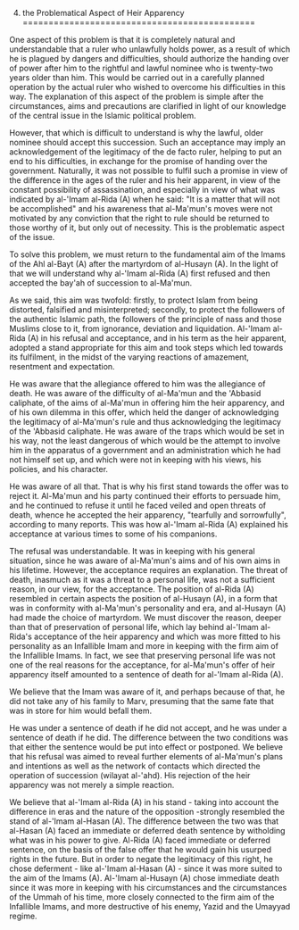 4. the Problematical Aspect of Heir Apparency
=============================================

One aspect of this problem is that it is completely natural and
understandable that a ruler who unlawfully holds power, as a result of
which he is plagued by dangers and difficulties, should authorize the
handing over of power after him to the rightful and lawful nominee who
is twenty-two years older than him. This would be carried out in a
carefully planned operation by the actual ruler who wished to overcome
his difficulties in this way. The explanation of this aspect of the
problem is simple after the circumstances, aims and precautions are
clarified in light of our knowledge of the central issue in the Islamic
political problem.

However, that which is difficult to understand is why the lawful, older
nominee should accept this succession. Such an acceptance may imply an
acknowledgement of the legitimacy of the de facto ruler, helping to put
an end to his difficulties, in exchange for the promise of handing over
the government. Naturally, it was not possible to fulfil such a promise
in view of the difference in the ages of the ruler and his heir
apparent, in view of the constant possibility of assassination, and
especially in view of what was indicated by al-'Imam al-Rida (A) when he
said: "It is a matter that will not be accomplished" and his awareness
that al-Ma'mun's moves were not motivated by any conviction that the
right to rule should be returned to those worthy of it, but only out of
necessity. This is the problematic aspect of the issue.

To solve this problem, we must return to the fundamental aim of the
Imams of the Ahl al-Bayt (A) after the martyrdom of al-Husayn (A). In
the light of that we will understand why al-'Imam al-Rida (A) first
refused and then accepted the bay'ah of succession to al-Ma'mun.

As we said, this aim was twofold: firstly, to protect Islam from being
distorted, falsified and misinterpreted; secondly, to protect the
followers of the authentic Islamic path, the followers of the principle
of nass and those Muslims close to it, from ignorance, deviation and
liquidation. Al-'Imam al-Rida (A) in his refusal and acceptance, and in
his term as the heir apparent, adopted a stand appropriate for this aim
and took steps which led towards its fulfilment, in the midst of the
varying reactions of amazement, resentment and expectation.

He was aware that the allegiance offered to him was the allegiance of
death. He was aware of the difficulty of al-Ma'mun and the 'Abbasid
caliphate, of the aims of al-Ma'mun in offering him the heir apparency,
and of his own dilemma in this offer, which held the danger of
acknowledging the legitimacy of al-Ma'mun's rule and thus acknowledging
the legitimacy of the 'Abbasid caliphate. He was aware of the traps
which would be set in his way, not the least dangerous of which would be
the attempt to involve him in the apparatus of a government and an
administration which he had not himself set up, and which were not in
keeping with his views, his policies, and his character.

He was aware of all that. That is why his first stand towards the offer
was to reject it. Al-Ma'mun and his party continued their efforts to
persuade him, and he continued to refuse it until he faced veiled and
open threats of death, whence he accepted the heir apparency, "tearfully
and sorrowfully", according to many reports. This was how al-'Imam
al-Rida (A) explained his acceptance at various times to some of his
companions.

The refusal was understandable. It was in keeping with his general
situation, since he was aware of al-Ma'mun's aims and of his own aims in
his lifetime. However, the acceptance requires an explanation. The
threat of death, inasmuch as it was a threat to a personal life, was not
a sufficient reason, in our view, for the acceptance. The position of
al-Rida (A) resembled in certain aspects the position of al-Husayn (A),
in a form that was in conformity with al-Ma'mun's personality and era,
and al-Husayn (A) had made the choice of martyrdom. We must discover the
reason, deeper than that of preservation of personal life, which lay
behind al-'Imam al-Rida's acceptance of the heir apparency and which was
more fitted to his personality as an Infallible Imam and more in keeping
with the firm aim of the Infallible Imams. In fact, we see that
preserving personal life was not one of the real reasons for the
acceptance, for al-Ma'mun's offer of heir apparency itself amounted to a
sentence of death for al-'Imam al-Rida (A).

We believe that the Imam was aware of it, and perhaps because of that,
he did not take any of his family to Marv, presuming that the same fate
that was in store for him would befall them.

He was under a sentence of death if he did not accept, and he was under
a sentence of death if he did. The difference between the two conditions
was that either the sentence would be put into effect or postponed. We
believe that his refusal was aimed to reveal further elements of
al-Ma'mun's plans and intentions as well as the network of contacts
which directed the operation of succession (wilayat al-'ahd). His
rejection of the heir apparency was not merely a simple reaction.

We believe that al-'Imam al-Rida (A) in his stand - taking into account
the difference in eras and the nature of the opposition -strongly
resembled the stand of al-'Imam al-Hasan (A). The difference between the
two was that al-Hasan (A) faced an immediate or deferred death sentence
by witholding what was in his power to give. Al-Rida (A) faced immediate
or deferred sentence, on the basis of the false offer that he would gain
his usurped rights in the future. But in order to negate the legitimacy
of this right, he chose deferment - like al-'Imam al-Hasan (A) - since
it was more suited to the aim of the Imams (A). Al-'Imam al-Husayn (A)
chose immediate death since it was more in keeping with his
circumstances and the circumstances of the Ummah of his time, more
closely connected to the firm aim of the Infallible Imams, and more
destructive of his enemy, Yazid and the Umayyad regime.


